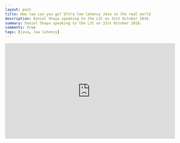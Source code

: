 ```yaml
---
layout: post
title: How low can you go? Ultra low latency Java in the real world
description: Daniel Shaya speaking to the LJC on 31st October 2018.
summary: Daniel Shaya speaking to the LJC on 31st October 2018.
comments: true
tags: [java, low latency]
---
```


<iframe width="560" height="315" src="https://www.youtube.com/embed/BD9cRbxWQx8" title="YouTube video player" frameborder="0" allow="accelerometer; autoplay; clipboard-write; encrypted-media; gyroscope; picture-in-picture" allowfullscreen></iframe>

